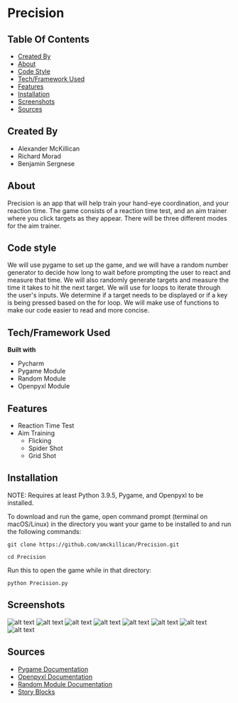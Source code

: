 # Precision

## Table Of Contents
- [Created By](https://github.com/amckillican/Precision/blob/main/README.md#created-by)
- [About](https://github.com/amckillican/Precision/blob/main/README.md#about)
- [Code Style](https://github.com/amckillican/Precision/blob/main/README.md#code-style)
- [Tech/Framework Used](https://github.com/amckillican/Precision/blob/main/README.md#techframework-used)
- [Features](https://github.com/amckillican/Precision/blob/main/README.md#features)
- [Installation](https://github.com/amckillican/Precision/blob/main/README.md#installation)
- [Screenshots](https://github.com/amckillican/Precision/blob/main/README.md#screenshots)
- [Sources](https://github.com/amckillican/Precision#sources)

## Created By
- Alexander McKillican
- Richard Morad
- Benjamin Sergnese

## About
Precision is an app that will help train your hand-eye coordination, and your reaction time. The game consists of a reaction time test, and an aim trainer where you click targets as they appear. There will be three different modes for the aim trainer.

## Code style
We will use pygame to set up the game, and we will have a random number generator to decide how long to wait before prompting the user to react and measure that time. We will also randomly generate targets and measure the time it takes to hit the next target. We will use for loops to iterate through the user's inputs. We determine if a target needs to be displayed or if a key is being pressed based on the for loop. We will make use of functions to make our code easier to read and more concise.

## Tech/Framework Used

<b>Built with</b>
- Pycharm
- Pygame Module
- Random Module
- Openpyxl Module

## Features

- Reaction Time Test
- Aim Training
    - Flicking
    - Spider Shot
    - Grid Shot

## Installation
NOTE: Requires at least Python 3.9.5, Pygame, and Openpyxl to be installed.

To download and run the game, open command prompt (terminal on macOS/Linux) in the directory you want your game to be installed to and run the following commands:

```git clone https://github.com/amckillican/Precision.git```

```cd Precision```

Run this to open the game while in that directory:

```python Precision.py```

## Screenshots
![alt text](assets/screenshots/main_menu.png)
![alt text](assets/screenshots/aim_modes.png)
![alt text](assets/screenshots/press_key.png)
![alt text](assets/screenshots/press_key_time.png)
![alt text](assets/screenshots/avg_time.png)
![alt text](assets/screenshots/flick.png)
![alt text](assets/screenshots/grid.png)
![alt text](assets/screenshots/results.png)

## Sources
- [Pygame Documentation](https://www.pygame.org/docs/)
- [Openpyxl Documentation](https://openpyxl.readthedocs.io/en/stable/#)
- [Random Module Documentation](https://docs.python.org/3/library/random.html)
- [Story Blocks](https://www.storyblocks.com/)
